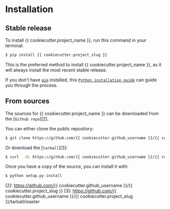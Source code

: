 # Installation


## Stable release

To install {{ cookiecutter.project_name }}, run this command in your terminal:

```bash
$ pip install {{ cookiecutter.project_slug }}
```

This is the preferred method to install {{ cookiecutter.project_name }}, as it
will always install the most recent stable release. 

If you don't have [`pip`][0] installed, this [`Python installation guide`][1]
can guide you through the process.


## From sources

The sources for {{ cookiecutter.project_name }} can be downloaded from the [`Github repo`][2].

You can either clone the public repository:

```bash
$ git clone https://github.com/{{ cookiecutter.github_username }}/{{ cookiecutter.project_slug }}.git
```

Or download the [`tarball`][3]:

```bash
$ curl  -OL https://github.com/{{ cookiecutter.github_username }}/{{ cookiecutter.project_slug }}/tarball/master
```

Once you have a copy of the source, you can install it with:

```bash
$ python setup.py install
```


[0]: https://pip.pypa.io 
[1]: http://docs.python-guide.org/en/latest/starting/installation/
[2]: https://github.com/{{ cookiecutter.github_username }}/{{ cookiecutter.project_slug }}
[3]: https://github.com/{{ cookiecutter.github_username }}/{{ cookiecutter.project_slug }}/tarball/master
